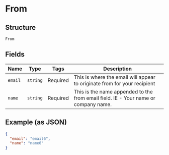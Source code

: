
# From

## Structure

`From`

## Fields

| Name | Type | Tags | Description |
|  --- | --- | --- | --- |
| `email` | `string` | Required | This is where the email will appear to originate from for your recipient |
| `name` | `string` | Required | This is the name appended to the from email field. IE - Your name or company name. |

## Example (as JSON)

```json
{
  "email": "email6",
  "name": "name0"
}
```

